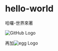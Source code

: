 # hello-world
哈囉-世界來著

![GitHub Logo](http://www.thedrinksbusiness.com/wordpress/wp-content/uploads/archive/images/stories/Features/egg.jpg)

再加![egg Logo](http://authoritynutrition.com/wp-content/uploads/2013/07/chicken-and-egg-smaller.jpg)
